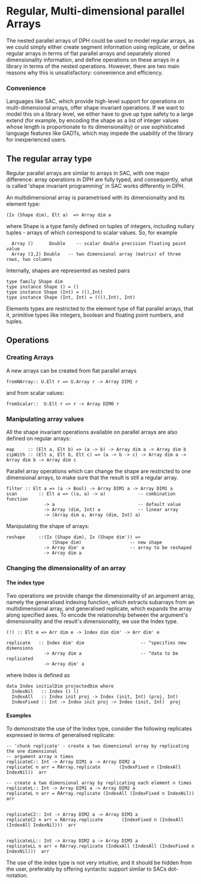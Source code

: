 # Regular, Multi-dimensional parallel Arrays


The nested parallel arrays of DPH could be used to model regular arrays, as we could simply either create segment information using replicate, or define regular arrays in terms of flat parallel arrays and separately stored dimensionality information, and define operations on these arrays in a library in terms of the nested operations. However, there are two main reasons why this is unsatisfactory: convenience and efficiency. 

### Convenience


Languages like SAC, which provide high-level support for operations on multi-dimensional arrays, offer shape invariant operations. If we want to model this on a library level, we either have to give up type safety to a
large extend (for example, by encoding the shape as a list of integer values whose length is proportionate to its dimensionality) or use sophisticated language features like GADTs, which may impede the usability of the library for inexperienced users.

## The regular array type


 
Regular parallel arrays are similar to arrays in SAC, with one major
difference: array operations in DPH are fully typed, and consequently, what
is called 'shape invariant programming' in SAC works differently in DPH.


An multidimensional array is parametrised with its dimensionality and its
element type:

```wiki
(Ix (Shape dim), Elt a)  => Array dim a 

```


where Shape is a type family defined on tuples of integers, including nullary
tuples - arrays of which correspond to scalar values. So, for example

```wiki
  Array ()      Double    -- scalar double precision floating point value
  Array (3,2) Double   -- two dimensional array (matrix) of three rows, two columns
```


Internally, shapes are represented as nested pairs

```wiki
type family Shape dim
type instance Shape () = ()
type instance Shape (Int) = ((),Int)
type instance Shape (Int, Int) = (((),Int), Int)
```


Elements types are restricted to the element type of flat parallel
arrays, that it, primitive types like integers, boolean and floating
point numbers, and tuples.

## Operations

### Creating Arrays


A new arrays can be created from flat parallel arrays 

```wiki
fromNArray:: U.Elt r => U.Array r -> Array DIM1 r
```


and from scalar values:

```wiki
fromScalar::  U.Elt r => r -> Array DIM0 r
```

### Manipulating array values


All the shape invariant operations available on parallel arrays are also defined on regular arrays:

```wiki
map     :: (Elt a, Elt b) => (a -> b) -> Array dim a -> Array dim b
zipWith :: (Elt a, Elt b, Elt c) => (a -> b -> c) -> Array dim a -> Array dim b -> Array dim c
```


Parallel array operations which can change the shape are restricted to one dimensional arrays, to make sure that the 
result is still a regular array. 

```wiki
filter :: Elt a => (a -> Bool) -> Array DIM1 a -> Array DIM1 a
scan        :: Elt a => ((a, a) -> a)            -- combination function
              -> a                               -- default value
              -> Array (dim, Int) a              -- linear array
              -> (Array dim a, Array (dim, Int) a)
```


Manipulating the shape of arrays:

```wiki
reshape     ::(Ix (Shape dim), Ix (Shape dim')) =>
                 (Shape dim)                  -- new shape
              -> Array dim' a                 -- array to be reshaped
              -> Array dim a
```

### Changing the dimensionality of an array

#### The index type


Two operations we provide change the dimensionality of an argument
array, namely the generalised indexing function, which extracts
subarrays from an multidimensional array, and generalised replicate,
which expands the array along specified axes. To encode the
relationship between the argument's dimensionality and the result's dimensionality, 
we use the Index type. 

```wiki
(!) :: Elt e => Arr dim e -> Index dim dim' -> Arr dim' e

replicate   :: Index dim' dim                     -- ^specifies new dimensions
              -> Array dim a                      -- ^data to be replicated
              -> Array dim' a

```


where Index is defined as

```wiki
data Index initialDim projectedDim where
  IndexNil   :: Index () ()
  IndexAll   :: Index init proj -> Index (init, Int) (proj, Int)
  IndexFixed :: Int -> Index init proj -> Index (init, Int)  proj
```

#### Examples


To demonstrate the use of the Index type, consider the following replicates expressed in terms of generalised replicate:

```wiki
-- 'chunk replicate' - create a two dimensional array by replicating the one dimensional 
-- argument array n times
replicateC:: Int -> Array DIM1 a -> Array DIM2 a
replicateC n arr = RArray.replicate       (IndexFixed n (IndexAll IndexNil))  arr

-- create a two dimensional array by replicating each element n times
replicateL:: Int -> Array DIM1 a -> Array DIM2 a
replicateL n arr = RArray.replicate (IndexAll (IndexFixed n IndexNil))  arr


replicateC2:: Int -> Array DIM2 a -> Array DIM3 a
replicateC2 n arr = RArray.replicate       (IndexFixed n (IndexAll (IndexAll IndexNil)))  arr
 

replicateLL:: Int -> Array DIM2 a -> Array DIM3 a
replicateLL n arr = RArray.replicate (IndexAll (IndexAll (IndexFixed n IndexNil)))  arr
```


The use of the index type is not very intuitive, and it should be
hidden from the user, preferably by offering syntactic support similar to SACs dot-notation.
